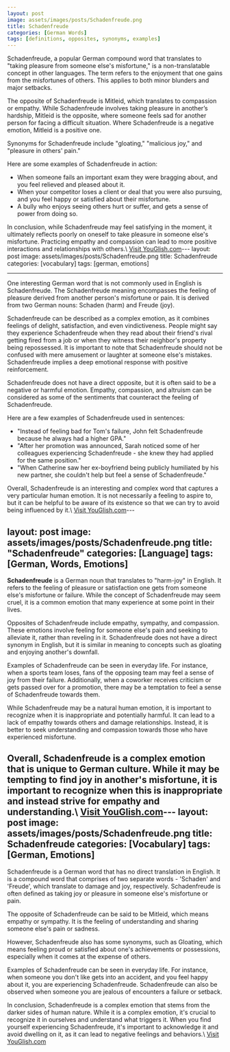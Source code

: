 ```yaml
---
layout: post
image: assets/images/posts/Schadenfreude.png
title: Schadenfreude
categories: [German Words]
tags: [definitions, opposites, synonyms, examples]
---
```


Schadenfreude, a popular German compound word that translates to "taking pleasure from someone else's misfortune," is a non-translatable concept in other languages. The term refers to the enjoyment that one gains from the misfortunes of others. This applies to both minor blunders and major setbacks.

The opposite of Schadenfreude is Mitleid, which translates to compassion or empathy. While Schadenfreude involves taking pleasure in another’s hardship, Mitleid is the opposite, where someone feels sad for another person for facing a difficult situation. Where Schadenfreude is a negative emotion, Mitleid is a positive one.

Synonyms for Schadenfreude include "gloating," "malicious joy," and "pleasure in others' pain."

Here are some examples of Schadenfreude in action: 

- When someone fails an important exam they were bragging about, and you feel relieved and pleased about it.
- When your competitor loses a client or deal that you were also pursuing, and you feel happy or satisfied about their misfortune.
- A bully who enjoys seeing others hurt or suffer, and gets a sense of power from doing so.

In conclusion, while Schadenfreude may feel satisfying in the moment, it ultimately reflects poorly on oneself to take pleasure in someone else's misfortune. Practicing empathy and compassion can lead to more positive interactions and relationships with others.\ <a id="yg-widget-0" class="youglish-widget" data-query="Schadenfreude" data-lang="german" data-components="8412" data-auto-start="0" data-bkg-color="theme_light" data-title="How%20to%20pronounce%20Schadenfreude%20in%20German"  rel="nofollow" href="https://youglish.com">Visit YouGlish.com</a><script async src="https://youglish.com/public/emb/widget.js" charset="utf-8"></script>---
layout: post
image: assets/images/posts/Schadenfreude.png
title: Schadenfreude
categories: [vocabulary]
tags: [german, emotions]

---

One interesting German word that is not commonly used in English is Schadenfreude. The Schadenfreude meaning encompasses the feeling of pleasure derived from another person's misfortune or pain. It is derived from two German nouns: Schaden (harm) and Freude (joy). 

Schadenfreude can be described as a complex emotion, as it combines feelings of delight, satisfaction, and even vindictiveness. People might say they experience Schadenfreude when they read about their friend's rival getting fired from a job or when they witness their neighbor's property being repossessed. It is important to note that Schadenfreude should not be confused with mere amusement or laughter at someone else's mistakes. Schadenfreude implies a deep emotional response with positive reinforcement.

Schadenfreude does not have a direct opposite, but it is often said to be a negative or harmful emotion. Empathy, compassion, and altruism can be considered as some of the sentiments that counteract the feeling of Schadenfreude.

Here are a few examples of Schadenfreude used in sentences:

- "Instead of feeling bad for Tom's failure, John felt Schadenfreude because he always had a higher GPA."
- "After her promotion was announced, Sarah noticed some of her colleagues experiencing Schadenfreude - she knew they had applied for the same position."
- "When Catherine saw her ex-boyfriend being publicly humiliated by his new partner, she couldn't help but feel a sense of Schadenfreude."

Overall, Schadenfreude is an interesting and complex word that captures a very particular human emotion. It is not necessarily a feeling to aspire to, but it can be helpful to be aware of its existence so that we can try to avoid being influenced by it.\ <a id="yg-widget-0" class="youglish-widget" data-query="Schadenfreude" data-lang="german" data-components="8412" data-auto-start="0" data-bkg-color="theme_light" data-title="How%20to%20pronounce%20Schadenfreude%20in%20German"  rel="nofollow" href="https://youglish.com">Visit YouGlish.com</a><script async src="https://youglish.com/public/emb/widget.js" charset="utf-8"></script>---

layout: post
image: assets/images/posts/Schadenfreude.png
title: "Schadenfreude"
categories: [Language]
tags: [German, Words, Emotions]
---

**Schadenfreude** is a German noun that translates to "harm-joy" in English. It refers to the feeling of pleasure or satisfaction one gets from someone else's misfortune or failure. While the concept of Schadenfreude may seem cruel, it is a common emotion that many experience at some point in their lives.

Opposites of Schadenfreude include empathy, sympathy, and compassion. These emotions involve feeling for someone else's pain and seeking to alleviate it, rather than reveling in it. Schadenfreude does not have a direct synonym in English, but it is similar in meaning to concepts such as gloating and enjoying another's downfall.

Examples of Schadenfreude can be seen in everyday life. For instance, when a sports team loses, fans of the opposing team may feel a sense of joy from their failure. Additionally, when a coworker receives criticism or gets passed over for a promotion, there may be a temptation to feel a sense of Schadenfreude towards them.

While Schadenfreude may be a natural human emotion, it is important to recognize when it is inappropriate and potentially harmful. It can lead to a lack of empathy towards others and damage relationships. Instead, it is better to seek understanding and compassion towards those who have experienced misfortune.

Overall, Schadenfreude is a complex emotion that is unique to German culture. While it may be tempting to find joy in another's misfortune, it is important to recognize when this is inappropriate and instead strive for empathy and understanding.\ <a id="yg-widget-0" class="youglish-widget" data-query="Schadenfreude" data-lang="german" data-components="8412" data-auto-start="0" data-bkg-color="theme_light" data-title="How%20to%20pronounce%20Schadenfreude%20in%20German"  rel="nofollow" href="https://youglish.com">Visit YouGlish.com</a><script async src="https://youglish.com/public/emb/widget.js" charset="utf-8"></script>---
layout: post
image: assets/images/posts/Schadenfreude.png
title: Schadenfreude
categories: [Vocabulary]
tags: [German, Emotions]
---

Schadenfreude is a German word that has no direct translation in English. It is a compound word that comprises of two separate words - 'Schaden' and 'Freude', which translate to damage and joy, respectively. Schadenfreude is often defined as taking joy or pleasure in someone else's misfortune or pain.

The opposite of Schadenfreude can be said to be Mitleid, which means empathy or sympathy. It is the feeling of understanding and sharing someone else's pain or sadness.

However, Schadenfreude also has some synonyms, such as Gloating, which means feeling proud or satisfied about one's achievements or possessions, especially when it comes at the expense of others.

Examples of Schadenfreude can be seen in everyday life. For instance, when someone you don't like gets into an accident, and you feel happy about it, you are experiencing Schadenfreude. Schadenfreude can also be observed when someone you are jealous of encounters a failure or setback.

In conclusion, Schadenfreude is a complex emotion that stems from the darker sides of human nature. While it is a complex emotion, it's crucial to recognize it in ourselves and understand what triggers it. When you find yourself experiencing Schadenfreude, it's important to acknowledge it and avoid dwelling on it, as it can lead to negative feelings and behaviors.\ <a id="yg-widget-0" class="youglish-widget" data-query="Schadenfreude" data-lang="german" data-components="8412" data-auto-start="0" data-bkg-color="theme_light" data-title="How%20to%20pronounce%20Schadenfreude%20in%20German"  rel="nofollow" href="https://youglish.com">Visit YouGlish.com</a><script async src="https://youglish.com/public/emb/widget.js" charset="utf-8"></script>